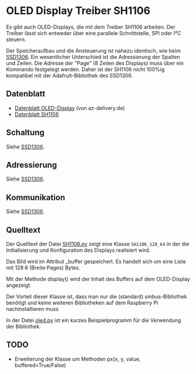 # OLED Display Treiber SH1106 

Es gibt auch OLED-Displays, die mit dem Treiber SH1106
arbeiten. Der Treiber lässt sich entweder über eine parallele
Schnittstelle, SPI oder I²C steuern.

Der Speicheraufbau und die Ansteuerung ist nahezu identisch, wie beim [SSD1306](../ssd1306). Ein wesentlicher Unterschied ist die Adressierung der Spalten und Zeilen. Die Adresse der "Page" (8 Zeilen des Displays) muss über ein Kommando festgelegt werden. Daher ist der SH1106 nicht 100%ig kompatibel mit der Adafruit-Bibliothek des SSD1306.


## Datenblatt

- [Datenblatt OLED-Display](doc/1_3_inch_OLED_Datenblatt_4bcd023d-b1d6-4297-a022-71c523c952fd.pdf) (von az-delivery.de)
- [Datenblatt SH1106](doc/sh1106_datasheet.pdf)

## Schaltung

Siehe [SSD1306](../ssd1306).

## Adressierung

Siehe [SSD1306](../ssd1306).

## Kommunikation

Siehe [SSD1306](../ssd1306).


## Quelltext

Der Quelltext der Datei [SH1106.py](SH1106.py) zeigt eine Klasse `SH1106_128_64` in der die Initialisierung und Konfiguration des Displays realisiert wird. 

Das Bild wird im Attribut _buffer gespeichert. Es handelt sich um eine Liste mit 128·8 (Breite·Pages) Bytes.

Mit der Methode display() wird der Inhalt des Buffers auf dem OLED-Display angezeigt.

Der Vorteil dieser Klasse ist, dass man nur die (standard) smbus-Bibliothek benötigt und keine weiteren Bibliotheken auf dem Raspberry Pi nachinstallieren muss

In der Datei [oled.py](oled.py) ist ein kurzes Beispielprogramm für die Verwendung der Bibliothek.

## TODO
- Erweiterung der Klasse um Methoden px(x, y, value, buffered=True/False)
